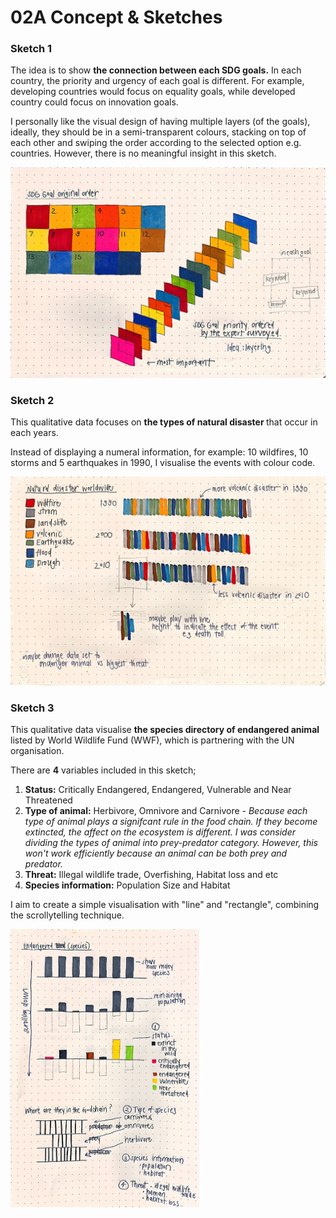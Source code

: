 # 02A Concept & Sketches

### Sketch 1

<p>The idea is to show <b>the connection between each SDG goals.</b> In each country, the priority and urgency of each goal is different. For example, developing countries would focus on equality goals, while developed country could focus on innovation goals.</p>
<p>I personally like the visual design of having multiple layers (of the goals), ideally, they should be in a semi-transparent colours, stacking on top of each other and swiping the order according to the selected option e.g. countries. However, there is no meaningful insight in this sketch.</p>

![image](https://github.com/skyladfah/MajorStudio1_Qualitative/blob/main/week_1/week_1_sketch_1.jpg)


### Sketch 2

<p>This qualitative data focuses on <b> the types of natural disaster </b>that occur in each years.</p>
<p>Instead of displaying a numeral information, for example: 10 wildfires, 10 storms and 5 earthquakes in 1990, I visualise the events with colour code. </p>

![image](https://github.com/skyladfah/MajorStudio1_Qualitative/blob/main/week_1/week_1_sketch_2.jpg)


### Sketch 3

<p>This qualitative data visualise <b> the species directory of endangered animal </b> listed by World Wildlife Fund (WWF), which is partnering with the UN organisation.</p>
<p>There are <b>4</b> variables included in this sketch; 
  <ol>
  <li> <b>Status:</b> Critically Endangered, Endangered, Vulnerable and	Near Threatened</li> 
  <li> <b>Type of animal:</b> Herbivore, Omnivore and Carnivore <i>- Because each type of animal plays a signifcant rule in the food chain. If they become extincted, the affect on the ecosystem is different. I was consider dividing the types of animal into prey-predator category. However, this won't work efficiently because an animal can be both prey and predator.</i></li>
  <li> <b>Threat:</b> Illegal wildlife trade, Overfishing, Habitat loss and etc</li> 
  <li> <b>Species information:</b> Population Size and Habitat</li> 
  </ol>
</p>
<p>I aim to create a simple visualisation with "line" and "rectangle", combining the scrollytelling technique.</p>

<img src="https://github.com/skyladfah/MajorStudio1_Qualitative/blob/main/week_1/week_1_sketch_3.jpg" width=60% height=60%>
